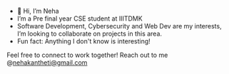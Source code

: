 - 👋 Hi, I’m Neha
- I’m a Pre final year CSE student at IIITDMK
- Software Development, Cybersecurity and Web Dev are my interests, I’m looking to collaborate on projects in this area.
- Fun fact: Anything I don't know is interesting!

Feel free to connect to work together!
Reach out to me @nehakantheti@gmail.com
